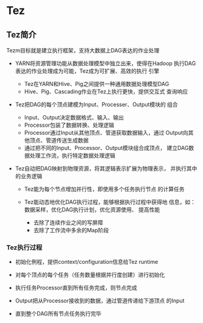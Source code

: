 #	Tez

##	Tez简介

Tezm目标就是建立执行框架，支持大数据上DAG表达的作业处理

-	YARN将资源管理功能从数据处理模型中独立出来，使得在Hadoop
	执行DAG表达的作业处理成为可能，Tez成为可扩展、高效的执行
	引擎

	-	Tez在YARN和Hive、Pig之间提供一种通用数据处理模型DAG
	-	Hive、Pig、Cascading作业在Tez上执行更快，提供交互式
		查询响应

-	Tez把DAG的每个顶点建模为Input、Processer、Output模块的
	组合

	-	Input、Output决定数据格式、输入、输出
	-	Processor包装了数据转换、处理逻辑
	-	Processor通过Input从其他顶点、管道获取数据输入，通过
		Output向其他顶点、管道传送生成数据
	-	通过把不同的Input、Processor、Output模块组合成顶点，
		建立DAG数据处理工作流，执行特定数据处理逻辑

-	Tez自动把DAG映射到物理资源，将其逻辑表示扩展为物理表示，
	并执行其中的业务逻辑

	-	Tez能为每个节点增加并行性，即使用多个任务执行节点
		的计算任务

	-	Tez能动态地优化DAG执行过程，能够根据执行过程中获得地
		信息，如：数据采样，优化DAG执行计划，优化资源使用、
		提高性能

		-	去除了连续作业之间的写屏障
		-	去除了工作流中多余的Map阶段

###	Tez执行过程

-	初始化例程，提供context/configuration信息给Tez runtime

-	对每个顶点的每个任务（任务数量根据并行度创建）进行初始化

-	执行任务Processor直到所有任务完成，则节点完成

-	Output把从Processor接收到的数据，通过管道传递给下游顶点
	的Input

-	直到整个DAG所有节点任务执行完毕

